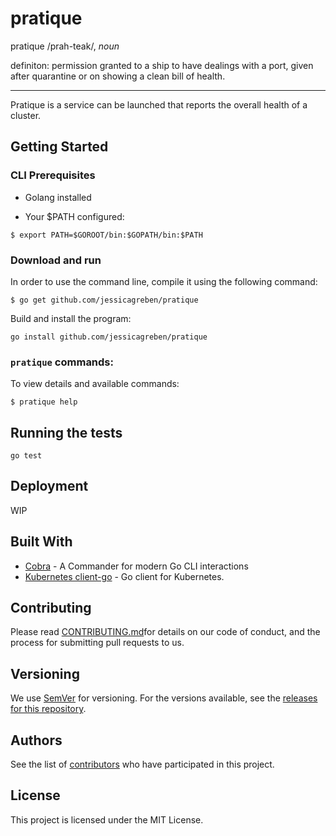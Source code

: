 # pratique

pratique /prah-teak/, _noun_

definiton: permission granted to a ship to have dealings with a port, given after quarantine or on showing a clean bill of health.

---

Pratique is a service can be launched that reports the overall health of a cluster.

## Getting Started

### CLI Prerequisites

* Golang installed

* Your $PATH configured:

```
$ export PATH=$GOROOT/bin:$GOPATH/bin:$PATH
```

### Download and run

In order to use the command line, compile it using the following command:

```
$ go get github.com/jessicagreben/pratique
```

Build and install the program:

```
go install github.com/jessicagreben/pratique
```

### `pratique` commands:

To view details and available commands:

```
$ pratique help
```

## Running the tests

```
go test
```

## Deployment

WIP

## Built With

* [Cobra](https://github.com/spf13/cobra) - A Commander for modern Go CLI interactions
* [Kubernetes client-go](https://github.com/kubernetes/client-go) - Go client for Kubernetes.

## Contributing

Please read [CONTRIBUTING.md](https://github.com/JessicaGreben/pratique/blob/master/CONTRIBUTING.md)for details on our code of conduct, and the process for submitting pull requests to us.

## Versioning

We use [SemVer](http://semver.org/) for versioning. For the versions available, see the [releases for this repository](https://github.com/JessicaGreben/pratique/releases). 

## Authors

See the list of [contributors](https://github.com/JessicaGreben/pratique/graphs/contributors) who have participated in this project.

## License

This project is licensed under the MIT License.
